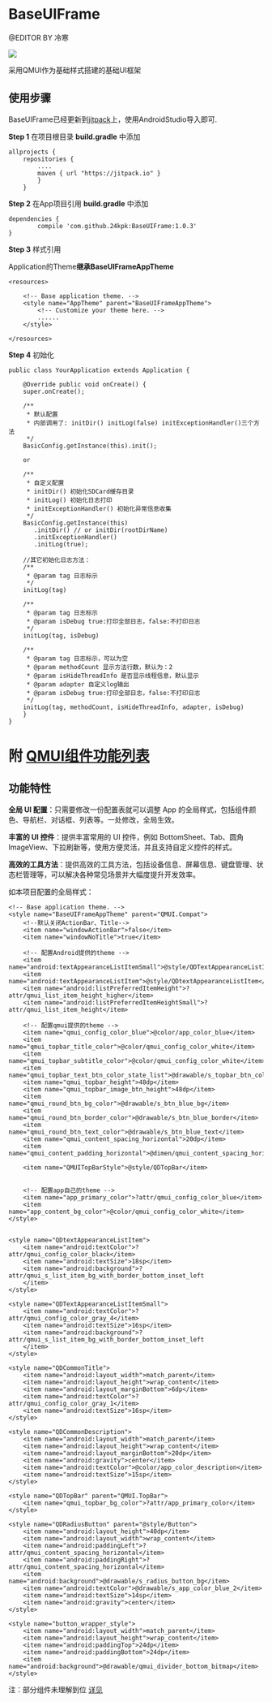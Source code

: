 # BaseUIFrame #

@EDITOR BY 冷寒


[![](https://jitpack.io/v/24kpk/BaseUIFrame.svg)](https://jitpack.io/#24kpk/BaseUIFrame)

采用QMUI作为基础样式搭建的基础UI框架


## 使用步骤 ##
BaseUIFrame已经更新到[jitpack](https://jitpack.io/)上，使用AndroidStudio导入即可.

**Step 1** 在项目根目录 **build.gradle** 中添加

	allprojects {
	    repositories {
		    ....
		    maven { url "https://jitpack.io" }
	        }
	    }

**Step 2** 在App项目引用 **build.gradle** 中添加

	dependencies {
	        compile 'com.github.24kpk:BaseUIFrame:1.0.3'
	}

**Step 3** 样式引用

Application的Theme**继承BaseUIFrameAppTheme**

	<resources>
	
	    <!-- Base application theme. -->
	    <style name="AppTheme" parent="BaseUIFrameAppTheme">
	        <!-- Customize your theme here. -->
	        ......
	    </style>
	
	</resources>

**Step 4** 初始化

    public class YourApplication extends Application {
    
        @Override public void onCreate() {
        super.onCreate();
        
        /**
         * 默认配置
         * 内部调用了: initDir() initLog(false) initExceptionHandler()三个方法
         */
        BasicConfig.getInstance(this).init();
        
        or
        
        /**
         * 自定义配置
         * initDir() 初始化SDCard缓存目录
         * initLog() 初始化日志打印
         * initExceptionHandler() 初始化异常信息收集
         */
        BasicConfig.getInstance(this)
           .initDir() // or initDir(rootDirName)
           .initExceptionHandler()
           .initLog(true); 
        
        //其它初始化日志方法：
        /**
         * @param tag 日志标示
         */
        initLog(tag)
        
        /**
         * @param tag 日志标示
         * @param isDebug true:打印全部日志，false:不打印日志
         */
        initLog(tag, isDebug)
        
        /**
         * @param tag 日志标示，可以为空
         * @param methodCount 显示方法行数，默认为：2
         * @param isHideThreadInfo 是否显示线程信息，默认显示
         * @param adapter 自定义log输出
         * @param isDebug true:打印全部日志，false:不打印日志
         */
        initLog(tag, methodCount, isHideThreadInfo, adapter, isDebug)
        }
    }
    




# 附 [QMUI组件功能列表](http://qmuiteam.com/android/page/document.html)
## 功能特性
**全局 UI 配置**：只需要修改一份配置表就可以调整 App 的全局样式，包括组件颜色、导航栏、对话框、列表等。一处修改，全局生效。

**丰富的 UI 控件**：提供丰富常用的 UI 控件，例如 BottomSheet、Tab、圆角 ImageView、下拉刷新等，使用方便灵活，并且支持自定义控件的样式。

**高效的工具方法**：提供高效的工具方法，包括设备信息、屏幕信息、键盘管理、状态栏管理等，可以解决各种常见场景并大幅度提升开发效率。

如本项目配置的全局样式：
<resources>

    <!-- Base application theme. -->
    <style name="BaseUIFrameAppTheme" parent="QMUI.Compat">
        <!--默认关闭ActionBar、Title-->
        <item name="windowActionBar">false</item>
        <item name="windowNoTitle">true</item>

        <!-- 配置Android提供的theme -->
        <item name="android:textAppearanceListItemSmall">@style/QDTextAppearanceListItemSmall</item>
        <item name="android:textAppearanceListItem">@style/QDtextAppearanceListItem</item>
        <item name="android:listPreferredItemHeight">?attr/qmui_list_item_height_higher</item>
        <item name="android:listPreferredItemHeightSmall">?attr/qmui_list_item_height</item>

        <!-- 配置qmui提供的theme -->
        <item name="qmui_config_color_blue">@color/app_color_blue</item>
        <item name="qmui_topbar_title_color">@color/qmui_config_color_white</item>
        <item name="qmui_topbar_subtitle_color">@color/qmui_config_color_white</item>
        <item name="qmui_topbar_text_btn_color_state_list">@drawable/s_topbar_btn_color</item>
        <item name="qmui_topbar_height">48dp</item>
        <item name="qmui_topbar_image_btn_height">48dp</item>
        <item name="qmui_round_btn_bg_color">@drawable/s_btn_blue_bg</item>
        <item name="qmui_round_btn_border_color">@drawable/s_btn_blue_border</item>
        <item name="qmui_round_btn_text_color">@drawable/s_btn_blue_text</item>
        <item name="qmui_content_spacing_horizontal">20dp</item>
        <item name="qmui_content_padding_horizontal">@dimen/qmui_content_spacing_horizontal</item>

        <item name="QMUITopBarStyle">@style/QDTopBar</item>


        <!-- 配置app自己的theme -->
        <item name="app_primary_color">?attr/qmui_config_color_blue</item>
        <item name="app_content_bg_color">@color/qmui_config_color_white</item>
    </style>


    <style name="QDtextAppearanceListItem">
        <item name="android:textColor">?attr/qmui_config_color_black</item>
        <item name="android:textSize">18sp</item>
        <item name="android:background">?attr/qmui_s_list_item_bg_with_border_bottom_inset_left
        </item>
    </style>

    <style name="QDTextAppearanceListItemSmall">
        <item name="android:textColor">?attr/qmui_config_color_gray_4</item>
        <item name="android:textSize">16sp</item>
        <item name="android:background">?attr/qmui_s_list_item_bg_with_border_bottom_inset_left
        </item>
    </style>

    <style name="QDCommonTitle">
        <item name="android:layout_width">match_parent</item>
        <item name="android:layout_height">wrap_content</item>
        <item name="android:layout_marginBottom">6dp</item>
        <item name="android:textColor">?attr/qmui_config_color_gray_1</item>
        <item name="android:textSize">16sp</item>
    </style>

    <style name="QDCommonDescription">
        <item name="android:layout_width">match_parent</item>
        <item name="android:layout_height">wrap_content</item>
        <item name="android:layout_marginBottom">20dp</item>
        <item name="android:gravity">center</item>
        <item name="android:textColor">@color/app_color_description</item>
        <item name="android:textSize">15sp</item>
    </style>

    <style name="QDTopBar" parent="QMUI.TopBar">
        <item name="qmui_topbar_bg_color">?attr/app_primary_color</item>
    </style>

    <style name="QDRadiusButton" parent="@style/Button">
        <item name="android:layout_height">40dp</item>
        <item name="android:layout_width">wrap_content</item>
        <item name="android:paddingLeft">?attr/qmui_content_spacing_horizontal</item>
        <item name="android:paddingRight">?attr/qmui_content_spacing_horizontal</item>
        <item name="android:background">@drawable/s_radius_button_bg</item>
        <item name="android:textColor">@drawable/s_app_color_blue_2</item>
        <item name="android:textSize">14sp</item>
        <item name="android:gravity">center</item>
    </style>

    <style name="button_wrapper_style">
        <item name="android:layout_width">match_parent</item>
        <item name="android:layout_height">wrap_content</item>
        <item name="android:paddingTop">24dp</item>
        <item name="android:paddingBottom">24dp</item>
        <item name="android:background">@drawable/qmui_divider_bottom_bitmap</item>
    </style>

</resources>





注：部分组件未理解到位 [详见](https://github.com/24kpk/BaseUIFrame/blob/master/QMUI_INFO.md)




























 
